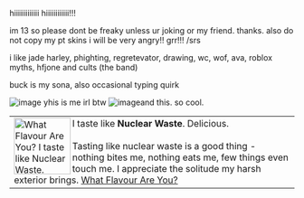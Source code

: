 hiiiiiiiiiiiii hiiiiiiiiiiii!!! 

im 13 so please dont be freaky unless ur joking or my friend. thanks. also do not copy my pt skins i will be very angry!! grr!!! /srs

i like jade harley, phighting, regretevator,  drawing, wc, wof, ava, roblox myths, hfjone and cults (the band)

buck is my sona, also occasional typing quirk

![image](https://github.com/siller64/siller64/assets/174038930/e6748324-6a77-4676-9f0f-80102ca5284d) yhis is me irl btw ![image](https://github.com/siller64/siller64/assets/174038930/fa27f6ef-fe45-48d6-af97-5a97abaeac9e)and this. so cool.

<TABLE BORDER=0><TR><TD>
<A HREF="http://quiz.ravenblack.net/flavour.pl"><IMG BORDER=0 ALIGN="LEFT" WIDTH=100 HEIGHT=100 SRC="http://quiz.ravenblack.net/flavour/3.png" ALT="What Flavour Are You? I taste like Nuclear Waste. Delicious." /></A>I taste like <B>Nuclear Waste</B>. Delicious.<BR /><BR />
Tasting like nuclear waste is a good thing - nothing bites me, nothing eats me, few things even touch me. I appreciate the solitude my harsh exterior brings. <A HREF="http://quiz.ravenblack.net/flavour.pl">What Flavour Are You?</A>
</TD></TR></TABLE>


<!--
**siller64/siller64** is a ✨ _special_ ✨ repository because its `README.md` (this file) appears on your GitHub profile.

Here are some ideas to get you started:

- 🔭 I’m currently working on ...
- 🌱 I’m currently learning ...
- 👯 I’m looking to collaborate on ...
- 🤔 I’m looking for help with ...
- 💬 Ask me about ...
- 📫 How to reach me: ...
- 😄 Pronouns: ...
- ⚡ Fun fact: ...
-->
